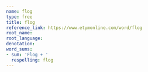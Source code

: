 ```yaml
---
name: flog
type: free
title: flog
reference_link: https://www.etymonline.com/word/flog
root_name: 
root_language: 
denotation: 
word_sums:
- sum: 'Flog + '
  respelling: flog
---
```

